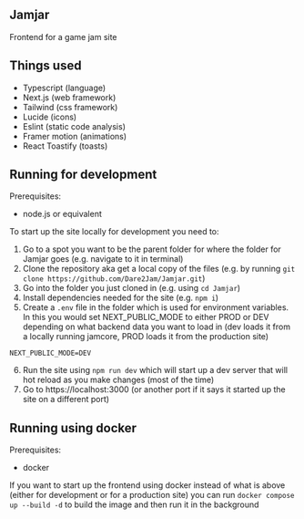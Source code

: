 ## Jamjar

Frontend for a game jam site

## Things used

- Typescript (language)
- Next.js (web framework)
- Tailwind (css framework)
- Lucide (icons)
- Eslint (static code analysis)
- Framer motion (animations)
- React Toastify (toasts)

## Running for development

Prerequisites:
- node.js or equivalent

To start up the site locally for development you need to:

1. Go to a spot you want to be the parent folder for where the folder for Jamjar goes (e.g. navigate to it in terminal)
2. Clone the repository aka get a local copy of the files (e.g. by running `git clone https://github.com/Dare2Jam/Jamjar.git`)
3. Go into the folder you just cloned in (e.g. using `cd Jamjar`)
4. Install dependencies needed for the site (e.g. `npm i`)
5. Create a `.env` file in the folder which is used for environment variables. In this you would set NEXT_PUBLIC_MODE to either PROD or DEV depending on what backend data you want to load in (dev loads it from a locally running jamcore, PROD loads it from the production site)
```
NEXT_PUBLIC_MODE=DEV
```
6. Run the site using `npm run dev` which will start up a dev server that will hot reload as you make changes (most of the time)
7. Go to https://localhost:3000 (or another port if it says it started up the site on a different port)

## Running using docker

Prerequisites:
- docker

If you want to start up the frontend using docker instead of what is above (either for development or for a production site) you can run `docker compose up --build -d` to build the image and then run it in the background
